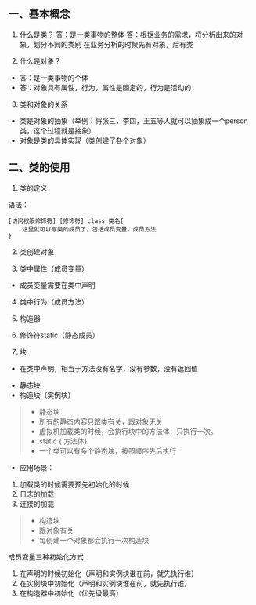 

## 一、基本概念
1. 什么是类？
答：是一类事物的整体
答：根据业务的需求，将分析出来的对象，划分不同的类别
在业务分析的时候先有对象，后有类


2. 什么是对象？
  * 答：是一类事物的个体
  * 答：对象具有属性，行为，属性是固定的，行为是活动的

3. 类和对象的关系

* 类是对象的抽象（举例：将张三，李四，王五等人就可以抽象成一个person类，这个过程就是抽象）
* 对象是类的具体实现（类创建了各个对象）



## 二、类的使用


1. 类的定义

语法：
~~~
[访问权限修饰符] [修饰符] class 类名{
    这里就可以写类的成员了，包括成员变量，成员方法
}
~~~


2. 类创建对象



3. 类中属性（成员变量）
* 成员变量需要在类中声明




4. 类中行为（成员方法）



5. 构造器


6. 修饰符static（静态成员）



7. 块
* 在类中声明，相当于方法没有名字，没有参数，没有返回值

- 静态块
- 构造块（实例块）

> - 静态块
> - 所有的静态内容只跟类有关，跟对象无关
> - 虚拟机加载类的时候，会执行块中的方法体，只执行一次。
> - static { 方法体}
> - 一个类可以有多个静态块，按照顺序先后执行

* 应用场景：
1. 加载类的时候需要预先初始化的时候
2. 日志的加载
3. 连接的加载


> - 构造块
> - 跟对象有关
> - 每创建一个对象都会执行一次构造块



成员变量三种初始化方式
1. 在声明的时候初始化（声明和实例块谁在前，就先执行谁）
2. 在实例块中初始化（声明和实例块谁在前，就先执行谁）
3. 在构造器中初始化（优先级最高）














